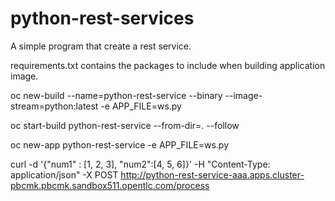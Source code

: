 # python-rest-services

A simple program that create a rest service. 

requirements.txt contains the packages to include when building application image.

oc new-build  --name=python-rest-service  --binary --image-stream=python:latest -e APP_FILE=ws.py

oc start-build python-rest-service   --from-dir=.  --follow

oc new-app python-rest-service -e APP_FILE=ws.py


curl -d '{"num1" : [1, 2, 3], "num2":[4, 5, 6]}' -H "Content-Type: application/json" -X POST http://python-rest-service-aaa.apps.cluster-pbcmk.pbcmk.sandbox511.opentlc.com/process

